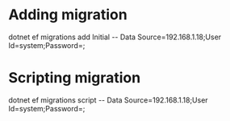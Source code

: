 ﻿# Adding migration

dotnet ef migrations add Initial -- Data Source=192.168.1.18;User Id=system;Password=;

# Scripting migration

dotnet ef migrations script -- Data Source=192.168.1.18;User Id=system;Password=;